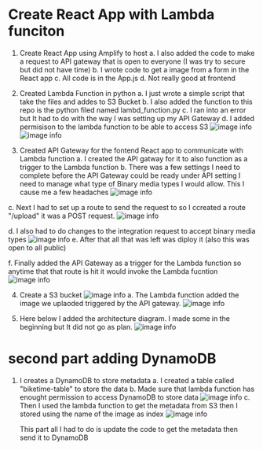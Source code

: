 # Create React App with Lambda funciton

1. Create React App using Amplify to host 
    a. I also added the code to make a request to API gateway that is open to everyone (I was try to secure but did not have time)
    b. I wrote code to get a image from a form in the React app
    c. All code is in the App.js
    d. Not really good at frontend

2. Created Lambda Function in python
 a. I just wrote a simple script that take the files and addes to S3 Bucket
 b. I also added the function to this repo is the python filed named lambd_function.py
 c. I ran into an error but It had to do with the way I was setting up my API Gateway
 d. I added permisison to the lambda function to be able to access S3
    ![image info](./imgs/Screenshot2.png)
    ![image info](./imgs/Screenshot1.png)

3. Created API Gateway for the fontend React app to communicate with Lambda function
 a. I created the API gatway for it to also function as a trigger to the Lambda function
 b. There was a few settings I need to complete before the API Gateway could be ready under API setting I need to manage what type of Binary media types I would allow. This I cause me a few headaches
    ![image info](./imgs/Screenshot3.png)

 c. Next I had to set up a route to send the request to so I ccreated a route "/upload" it was a POST request. 
    ![image info](./imgs/Screenshot4.png)

 d. I also had to do changes to the integration request to accept binary media types
    ![image info](./imgs/Screenshot5.png)
 e. After that all that was left was diploy it (also this was open to all public)

 f. Finally added the API Gateway as a trigger for the Lambda function so anytime that that route is hit it would invoke the Lambda fucntion
    ![image info](./imgs/Screenshot6.png)

4. Create a S3 bucket
    ![image info](./imgs/Screenshot7.png)
 a. The Lambda function added the image we uplaoded triggered by the API gateway. 
    ![image info](./imgs/Screenshot8.png)

5. Here below I added the architecture diagram. I made some in the beginning but It did not go as plan.
    ![image info](./imgs/Thinking.png)



# second part adding DynamoDB

1. I creates a DynamoDB to store metadata 
a. I created a table called "biketime-table" to store the data 
b. Made sure that lambda function has enought permission to access DynamoDB to store data
   ![image info](./imgs/Screenshot9.png)
c. Then I used the lambda function to get the metadata from S3 then I stored using the name of the image as index
   ![image info](./imgs/Screenshot10.png)

   This part all I had to do is update the code to get the metadata then send it to DynamoDB